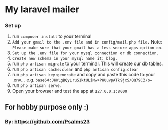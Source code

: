 # My laravel mailer

### Set up
1. run `composer install` to your terminal
2. `Add your gmail to the .env file and in config/mail.php file.` 
  Note: `Please make sure that your gmail has a less secure apps option on.`
3. `Set up the .env file for your mysql connection or db connection.`
4. `Create new schema in your mysql name it: blog.`
5. run `php artisan migrate` to your terminal. This will create our db tables.
6. run `php artisan cache:clear` and `php artisan config:clear`
7. run `php artisan key:generate` and copy and paste this code to your .env... e.g. `base64:JHWLgBQyLruS1ktULiNw+PHUuvpATk9jxS/QQ79C3/o=`
8. run `php artisan serve`.
9. Open your browser and test the app at `127.0.0.1:8000`

## For hobby purpose only :)

### By: https://github.com/Psalms23
